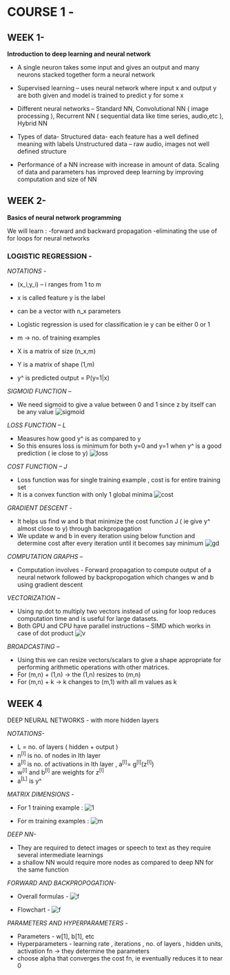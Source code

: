 # COURSE 1 -
## WEEK 1-
**Introduction to deep learning and neural network**

* A single neuron takes some input and gives an output and many neurons stacked together form a neural network

* Supervised learning – uses neural network where input x and output y are both given and model is trained to predict y for some x

* Different neural networks –
Standard NN, Convolutional NN ( image processing ), Recurrent NN ( sequential data like time series, audio,etc ), Hybrid NN

* Types of data-
Structured data- each feature has a well defined meaning with labels 
Unstructured data – raw audio, images not well defined structure

* Performance of a NN increase with increase in amount of data. Scaling of data and parameters has improved deep learning by improving computation and size of NN

## WEEK 2-
**Basics of neural network programming**

We will learn :
-forward and backward propagation
-eliminating the use of for loops for neural networks

### LOGISTIC REGRESSION -

_NOTATIONS -_

* (x_i,y_i) – i ranges from 1 to m
* x is called feature y is the label
* can be a vector with n_x parameters
* Logistic regression is used for classification ie y can be either 0 or 1

* m -> no. of training examples  
* X is a matrix of size (n_x,m)
* Y is a matrix of shape (1,m)
* y^ is predicted output = P(y=1|x)

_SIGMOID FUNCTION –_

* We need sigmoid to give a value between 0 and 1 since z by itself can be any value
![sigmoid](Images/sigmoid.png)
 
_LOSS FUNCTION – L_

* Measures how good y^ is as compared to y 
* So this ensures loss is minimum for both y=0 and y=1 when y^ is a good prediction ( ie close to y)
![loss](Images/loss.png)

_COST FUNCTION – J_

* Loss function was for single training example , cost is for entire training set
* It is a convex function with only 1 global minima 
![cost](Images/cost.png)

_GRADIENT DESCENT -_

* It helps us find w and b that minimize the cost function J ( ie give y^ almost close to y) through backpropagation
* We update w and b in every iteration using below function and determine cost after every iteration until it becomes say minimum
![gd](Images/gradient_descent.png)

_COMPUTATION GRAPHS –_

* Computation involves -
Forward propagation to compute output of a neural network followed by backpropogation which changes w and b using gradient descent

_VECTORIZATION –_

* Using np.dot to multiply two vectors instead of using for loop reduces computation time and is useful for large datasets.
* Both GPU and CPU have parallel instructions – SIMD which works in case of dot product 
![v](Images/vectorization.png)

_BROADCASTING –_

* Using this we can resize vectors/scalars to give a shape appropriate for performing arithmetic operations with other matrices. 
* For (m,n) + (1,n) -> the (1,n) resizes to (m,n) 
* For (m,n) + k -> k changes to (m,1) with all m values as k 

## WEEK 4

DEEP NEURAL NETWORKS - with more hidden layers 

_NOTATIONS-_

* L = no. of layers ( hidden + output )
* n<sup>[l]</sup> is no. of nodes in lth layer
* a<sup>[l]</sup> is no. of activations in lth layer , a<sup>[l]</sup>= g<sup>[l]</sup>(z<sup>[l]</sup>)
* w<sup>[l]</sup> and b<sup>[l]</sup> are weights for z<sup>[l]</sup> 
* a<sup>[L]</sup> is y^


_MATRIX DIMENSIONS -_

* For 1 training example :
![1]("Images/matrix_dim1.png")

* For m training examples :
![m](Images/matrix_dim2.png)

_DEEP NN-_

* They are required to detect images or speech to text as they require several intermediate learnings 
* a shallow NN would require more nodes as compared to deep NN for the same function

_FORWARD AND BACKPROPOGATION-_

* Overall formulas -
![f](Images/Fandb_prop.png)

* Flowchart -
![f](Images/forwbackprop.png)

_PARAMETERS AND HYPERPARAMETERS -_

* Parameters - w[1], b[1], etc
* Hyperparameters - learning rate , iterations , no. of layers , hidden units, activation fn -> they determine the parameters 
* choose alpha that converges the cost fn, ie eventually reduces it to near 0 





